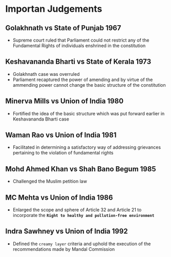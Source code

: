 # Importan Judgements

## Golakhnath vs State of Punjab 1967
- Supreme court ruled that Parliament could not restrict any of the Fundamental Rights of individuals enshrined in the constitution

## Keshavananda Bharti vs State of Kerala 1973
- Golakhnath case was overruled
- Parliament recaptured the power of amending and by virtue of the ammending power cannot change the basic structure of the constitution

## Minerva Mills vs Union of India 1980
- Fortified the idea of the basic structure which was put forward earlier in Keshavananda Bharti case

## Waman Rao vs Union of India 1981
- Facilitated in determining a satisfactory way of addressing grievances pertaining to the violation of fundamental rights

## Mohd Ahmed Khan vs Shah Bano Begum 1985
- Challenged the Muslim petition law

## MC Mehta vs Union of India 1986
- Enlarged the scope and sphere of Article 32 and Article 21 to incorporate the **`Right to healthy and pollution-free environment`**

## Indra Sawhney vs Union of India 1992
- Defined the `creamy layer` criteria and uphold the execution of the recommendations made by Mandal Commission